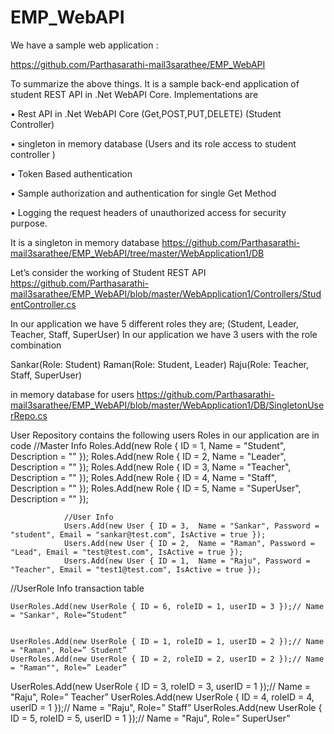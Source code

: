 # EMP_WebAPI

We have a sample web application :

https://github.com/Parthasarathi-mail3sarathee/EMP_WebAPI

To summarize the above things. It is a sample back-end application of student REST API in .Net WebAPI Core.
Implementations are

•	Rest API in .Net WebAPI Core (Get,POST,PUT,DELETE) (Student Controller)

•	singleton in memory database (Users and its role access to student controller )

•	Token Based authentication

•	Sample authorization and authentication for single Get Method

•	Logging the request headers of unauthorized access for security purpose.


It is a singleton in memory database 
https://github.com/Parthasarathi-mail3sarathee/EMP_WebAPI/tree/master/WebApplication1/DB

Let’s consider the working of Student REST API
https://github.com/Parthasarathi-mail3sarathee/EMP_WebAPI/blob/master/WebApplication1/Controllers/StudentController.cs

In our application we have 5 different roles they are; (Student, Leader, Teacher, Staff, SuperUser)
In our application we have 3 users with the role combination

Sankar(Role: Student)
Raman(Role: Student, Leader)
Raju(Role: Teacher, Staff, SuperUser)

in memory database for users
https://github.com/Parthasarathi-mail3sarathee/EMP_WebAPI/blob/master/WebApplication1/DB/SingletonUserRepo.cs

User Repository contains the following users
Roles in our application are in code
//Master Info
	            Roles.Add(new Role { ID = 1, Name = "Student", Description = "" });
	            Roles.Add(new Role { ID = 2, Name = "Leader", Description = "" });
	            Roles.Add(new Role { ID = 3, Name = "Teacher", Description = "" });
	            Roles.Add(new Role { ID = 4, Name = "Staff", Description = "" });
	            Roles.Add(new Role { ID = 5, Name = "SuperUser", Description = "" });



	            //User Info  
	            Users.Add(new User { ID = 3,  Name = "Sankar", Password = "student", Email = "sankar@test.com", IsActive = true });
	            Users.Add(new User { ID = 2,  Name = "Raman", Password = "Lead", Email = "test@test.com", IsActive = true });
	            Users.Add(new User { ID = 1,  Name = "Raju", Password = "Teacher", Email = "test1@test.com", IsActive = true });
	    


//UserRole Info transaction table
	
	UserRoles.Add(new UserRole { ID = 6, roleID = 1, userID = 3 });// Name = "Sankar", Role=”Student”

	
	UserRoles.Add(new UserRole { ID = 1, roleID = 1, userID = 2 });// Name = "Raman", Role=” Student”
	UserRoles.Add(new UserRole { ID = 2, roleID = 2, userID = 2 });// Name = "Raman"", Role=” Leader”
	
	
UserRoles.Add(new UserRole { ID = 3, roleID = 3, userID = 1 });// Name = "Raju", Role=” Teacher”
	UserRoles.Add(new UserRole { ID = 4, roleID = 4, userID = 1 });// Name = "Raju", Role=” Staff”
	UserRoles.Add(new UserRole { ID = 5, roleID = 5, userID = 1 });// Name = "Raju", Role=” SuperUser”




